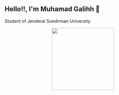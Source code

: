 ## Hello!!, I'm Muhamad Galihh 🐺
Student of Jenderal Soedirman University

<div style="display:flex;justify-content:center;align-items:center;width:100%;">
<a href="https://github.com/muhgalihhh/">
  <img height=200 align="center" src="https://github-readme-stats.vercel.app/api/top-langs/?username=muhgalihhh&layout=compact&theme=dracula" />
</a>
</div>

